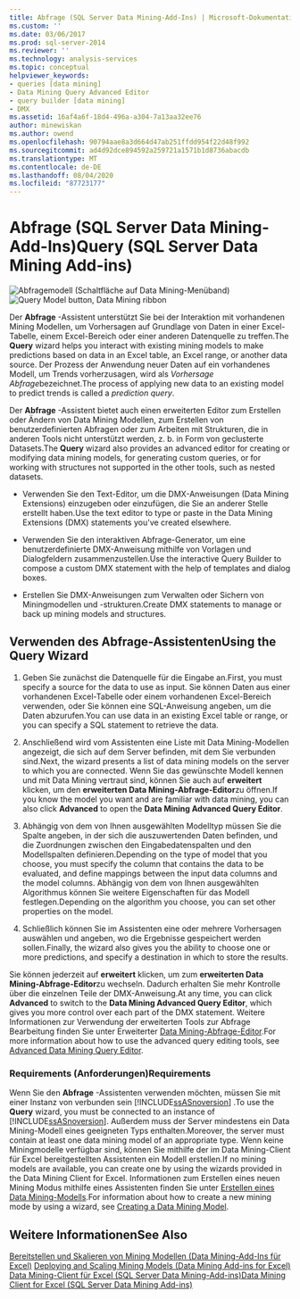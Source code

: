 ```yaml
---
title: Abfrage (SQL Server Data Mining-Add-Ins) | Microsoft-Dokumentation
ms.custom: ''
ms.date: 03/06/2017
ms.prod: sql-server-2014
ms.reviewer: ''
ms.technology: analysis-services
ms.topic: conceptual
helpviewer_keywords:
- queries [data mining]
- Data Mining Query Advanced Editor
- query builder [data mining]
- DMX
ms.assetid: 16af4a6f-18d4-496a-a304-7a13aa32ee76
author: minewiskan
ms.author: owend
ms.openlocfilehash: 90794aae8a3d664d47ab251ffdd954f22d48f992
ms.sourcegitcommit: ad4d92dce894592a259721a1571b1d8736abacdb
ms.translationtype: MT
ms.contentlocale: de-DE
ms.lasthandoff: 08/04/2020
ms.locfileid: "87723177"
---
```

# <a name="query-sql-server-data-mining-add-ins"></a><span data-ttu-id="960b5-102">Abfrage (SQL Server Data Mining-Add-Ins)</span><span class="sxs-lookup"><span data-stu-id="960b5-102">Query (SQL Server Data Mining Add-ins)</span></span>
  <span data-ttu-id="960b5-103">![Abfragemodell (Schaltfläche auf Data Mining-Menüband)](media/dmc-query.gif "Abfragemodell (Schaltfläche auf Data Mining-Menüband)")</span><span class="sxs-lookup"><span data-stu-id="960b5-103">![Query Model button, Data Mining ribbon](media/dmc-query.gif "Query Model button, Data Mining ribbon")</span></span>  
  
 <span data-ttu-id="960b5-104">Der **Abfrage** -Assistent unterstützt Sie bei der Interaktion mit vorhandenen Mining Modellen, um Vorhersagen auf Grundlage von Daten in einer Excel-Tabelle, einem Excel-Bereich oder einer anderen Datenquelle zu treffen.</span><span class="sxs-lookup"><span data-stu-id="960b5-104">The **Query** wizard helps you interact with existing mining models to make predictions based on data in an Excel table, an Excel range, or another data source.</span></span> <span data-ttu-id="960b5-105">Der Prozess der Anwendung neuer Daten auf ein vorhandenes Modell, um Trends vorherzusagen, wird als *Vorhersage Abfrage*bezeichnet.</span><span class="sxs-lookup"><span data-stu-id="960b5-105">The process of applying new data to an existing model to predict trends is called a *prediction query*.</span></span>  
  
 <span data-ttu-id="960b5-106">Der **Abfrage** -Assistent bietet auch einen erweiterten Editor zum Erstellen oder Ändern von Data Mining Modellen, zum Erstellen von benutzerdefinierten Abfragen oder zum Arbeiten mit Strukturen, die in anderen Tools nicht unterstützt werden, z. b. in Form von geclusterte Datasets.</span><span class="sxs-lookup"><span data-stu-id="960b5-106">The **Query** wizard also provides an advanced editor for creating or modifying data mining models, for generating custom queries, or for working with structures not supported in the other tools, such as nested datasets.</span></span>  
  
-   <span data-ttu-id="960b5-107">Verwenden Sie den Text-Editor, um die DMX-Anweisungen (Data Mining Extensions) einzugeben oder einzufügen, die Sie an anderer Stelle erstellt haben.</span><span class="sxs-lookup"><span data-stu-id="960b5-107">Use the text editor to type or paste in the Data Mining Extensions (DMX) statements you've created elsewhere.</span></span>  
  
-   <span data-ttu-id="960b5-108">Verwenden Sie den interaktiven Abfrage-Generator, um eine benutzerdefinierte DMX-Anweisung mithilfe von Vorlagen und Dialogfeldern zusammenzustellen.</span><span class="sxs-lookup"><span data-stu-id="960b5-108">Use the interactive Query Builder to compose a custom DMX statement with the help of templates and dialog boxes.</span></span>  
  
-   <span data-ttu-id="960b5-109">Erstellen Sie DMX-Anweisungen zum Verwalten oder Sichern von Miningmodellen und -strukturen.</span><span class="sxs-lookup"><span data-stu-id="960b5-109">Create DMX statements to manage or back up mining models and structures.</span></span>  
  
## <a name="using-the-query-wizard"></a><span data-ttu-id="960b5-110">Verwenden des Abfrage-Assistenten</span><span class="sxs-lookup"><span data-stu-id="960b5-110">Using the Query Wizard</span></span>  
  
1.  <span data-ttu-id="960b5-111">Geben Sie zunächst die Datenquelle für die Eingabe an.</span><span class="sxs-lookup"><span data-stu-id="960b5-111">First, you must specify a source for the data to use as input.</span></span> <span data-ttu-id="960b5-112">Sie können Daten aus einer vorhandenen Excel-Tabelle oder einem vorhandenen Excel-Bereich verwenden, oder Sie können eine SQL-Anweisung angeben, um die Daten abzurufen.</span><span class="sxs-lookup"><span data-stu-id="960b5-112">You can use data in an existing Excel table or range, or you can specify a SQL statement to retrieve the data.</span></span>  
  
2.  <span data-ttu-id="960b5-113">Anschließend wird vom Assistenten eine Liste mit Data Mining-Modellen angezeigt, die sich auf dem Server befinden, mit dem Sie verbunden sind.</span><span class="sxs-lookup"><span data-stu-id="960b5-113">Next, the wizard presents a list of data mining models on the server to which you are connected.</span></span> <span data-ttu-id="960b5-114">Wenn Sie das gewünschte Modell kennen und mit Data Mining vertraut sind, können Sie auch auf **erweitert** klicken, um den **erweiterten Data Mining-Abfrage-Editor**zu öffnen.</span><span class="sxs-lookup"><span data-stu-id="960b5-114">If you know the model you want and are familiar with data mining, you can also click **Advanced** to open the **Data Mining Advanced Query Editor**.</span></span>  
  
3.  <span data-ttu-id="960b5-115">Abhängig von dem von Ihnen ausgewählten Modelltyp müssen Sie die Spalte angeben, in der sich die auszuwertenden Daten befinden, und die Zuordnungen zwischen den Eingabedatenspalten und den Modellspalten definieren.</span><span class="sxs-lookup"><span data-stu-id="960b5-115">Depending on the type of model that you choose, you must specify the column that contains the data to be evaluated, and define mappings between the input data columns and the model columns.</span></span> <span data-ttu-id="960b5-116">Abhängig von dem von Ihnen ausgewählten Algorithmus können Sie weitere Eigenschaften für das Modell festlegen.</span><span class="sxs-lookup"><span data-stu-id="960b5-116">Depending on the algorithm you choose, you can set other properties on the model.</span></span>  
  
4.  <span data-ttu-id="960b5-117">Schließlich können Sie im Assistenten eine oder mehrere Vorhersagen auswählen und angeben, wo die Ergebnisse gespeichert werden sollen.</span><span class="sxs-lookup"><span data-stu-id="960b5-117">Finally, the wizard also gives you the ability to choose one or more predictions, and specify a destination in which to store the results.</span></span>  
  
 <span data-ttu-id="960b5-118">Sie können jederzeit auf **erweitert** klicken, um zum **erweiterten Data Mining-Abfrage-Editor**zu wechseln. Dadurch erhalten Sie mehr Kontrolle über die einzelnen Teile der DMX-Anweisung.</span><span class="sxs-lookup"><span data-stu-id="960b5-118">At any time, you can click **Advanced** to switch to the **Data Mining Advanced Query Editor**, which gives you more control over each part of the DMX statement.</span></span> <span data-ttu-id="960b5-119">Weitere Informationen zur Verwendung der erweiterten Tools zur Abfrage Bearbeitung finden Sie unter Erweiterter [Data Mining-Abfrage-Editor](advanced-data-mining-query-editor.md).</span><span class="sxs-lookup"><span data-stu-id="960b5-119">For more information about how to use the advanced query editing tools, see [Advanced Data Mining Query Editor](advanced-data-mining-query-editor.md).</span></span>  
  
### <a name="requirements"></a><span data-ttu-id="960b5-120">Requirements (Anforderungen)</span><span class="sxs-lookup"><span data-stu-id="960b5-120">Requirements</span></span>  
 <span data-ttu-id="960b5-121">Wenn Sie den **Abfrage** -Assistenten verwenden möchten, müssen Sie mit einer Instanz von verbunden sein [!INCLUDE[ssASnoversion](../includes/ssasnoversion-md.md)] .</span><span class="sxs-lookup"><span data-stu-id="960b5-121">To use the **Query** wizard, you must be connected to an instance of [!INCLUDE[ssASnoversion](../includes/ssasnoversion-md.md)].</span></span> <span data-ttu-id="960b5-122">Außerdem muss der Server mindestens ein Data Mining-Modell eines geeigneten Typs enthalten.</span><span class="sxs-lookup"><span data-stu-id="960b5-122">Moreover, the server must contain at least one data mining model of an appropriate type.</span></span> <span data-ttu-id="960b5-123">Wenn keine Miningmodelle verfügbar sind, können Sie mithilfe der im Data Mining-Client für Excel bereitgestellten Assistenten ein Modell erstellen.</span><span class="sxs-lookup"><span data-stu-id="960b5-123">If no mining models are available, you can create one by using the wizards provided in the Data Mining Client for Excel.</span></span> <span data-ttu-id="960b5-124">Informationen zum Erstellen eines neuen Mining Modus mithilfe eines Assistenten finden Sie unter [Erstellen eines Data Mining-Modells](creating-a-data-mining-model.md).</span><span class="sxs-lookup"><span data-stu-id="960b5-124">For information about how to create a new mining mode by using a wizard, see [Creating a Data Mining Model](creating-a-data-mining-model.md).</span></span>  
  
## <a name="see-also"></a><span data-ttu-id="960b5-125">Weitere Informationen</span><span class="sxs-lookup"><span data-stu-id="960b5-125">See Also</span></span>  
 <span data-ttu-id="960b5-126">[Bereitstellen und Skalieren von Mining Modellen &#40;Data Mining-Add-Ins für Excel&#41;](deploying-and-scaling-mining-models-data-mining-add-ins-for-excel.md) </span><span class="sxs-lookup"><span data-stu-id="960b5-126">[Deploying and Scaling Mining Models &#40;Data Mining Add-ins for Excel&#41;](deploying-and-scaling-mining-models-data-mining-add-ins-for-excel.md) </span></span>  
 [<span data-ttu-id="960b5-127">Data Mining-Client für Excel &#40;SQL Server Data Mining-Add-ins&#41;</span><span class="sxs-lookup"><span data-stu-id="960b5-127">Data Mining Client for Excel &#40;SQL Server Data Mining Add-ins&#41;</span></span>](data-mining-client-for-excel-sql-server-data-mining-add-ins.md)  
  
  
